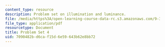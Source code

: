 ```yaml
---
content_type: resource
description: Problem set on illumination and luminance.
file: /media/https%3A/open-learning-course-data-rc.s3.amazonaws.com/9-35-sensation-and-perception-spring-2009/7090482bd6caf15d6e59643b62e8bb72_MIT9_35s09_pset04.pdf
file_type: application/pdf
resourcetype: Document
title: Problem Set 4
uid: 7090482b-d6ca-f15d-6e59-643b62e8bb72
---
```

